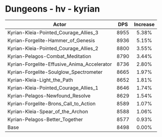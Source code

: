 # Dungeons - hv - kyrian
| Actor | DPS | Increase |
|---|:---:|:---:|
|Kyrian-Kleia-Pointed_Courage_Allies_3|8955|5.38%|
|Kyrian-Forgelite-Hammer_of_Genesis|8936|5.15%|
|Kyrian-Kleia-Pointed_Courage_Allies_2|8800|3.55%|
|Kyrian-Pelagos-Combat_Meditation|8790|3.44%|
|Kyrian-Forgelite-Effusive_Anima_Accelerator|8736|2.80%|
|Kyrian-Forgelite-Soulglow_Spectrometer|8665|1.97%|
|Kyrian-Kleia-Light_the_Path|8652|1.81%|
|Kyrian-Kleia-Pointed_Courage_Allies_1|8646|1.74%|
|Kyrian-Pelagos-Newfound_Resolve|8629|1.54%|
|Kyrian-Forgelite-Brons_Call_to_Action|8589|1.07%|
|Kyrian-Kleia-Spear_of_the_Archon|8588|1.06%|
|Kyrian-Pelagos-Better_Together|8577|0.93%|
|Base|8498|0.00%|
